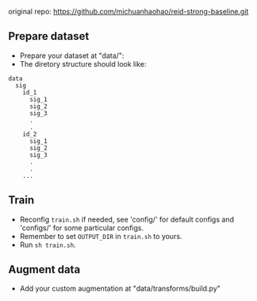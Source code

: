 original repo: https://github.com/michuanhaohao/reid-strong-baseline.git  

## Prepare dataset
* Prepare your dataset at "data/":  
* The diretory structure should look like:  
```
data
  sig  
    id_1
      sig_1
      sig_2
      sig_3
      .
      .  
    id_2
      sig_1
      sig_2
      sig_3
      .
      .  
    ...
```
## Train
* Reconfig `train.sh` if needed, see 'config/' for default configs and 'configs/' for some particular configs.  
* Remember to set `OUTPUT_DIR` in `train.sh` to yours.
* Run `sh train.sh`.  

## Augment data
* Add your custom augmentation at "data/transforms/build.py"
